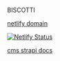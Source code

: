 BISCOTTI

[netlify domain](https://biscotti.netlify.app/)

[![Netlify Status](https://api.netlify.com/api/v1/badges/271c95f4-7f09-494e-b843-84f709327a15/deploy-status)](https://app.netlify.com/sites/biscotti/deploys)

[cms strapi docs](https://strapi.io/documentation/developer-docs/latest/getting-started/introduction.html)